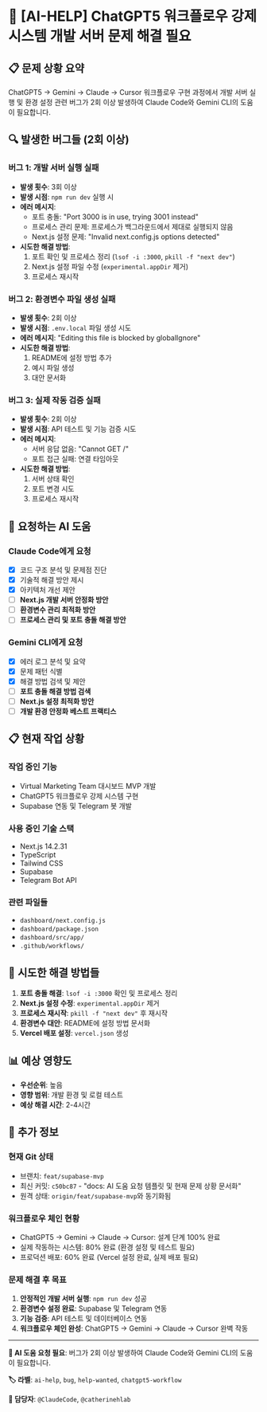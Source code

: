 # 🚨 [AI-HELP] ChatGPT5 워크플로우 강제 시스템 개발 서버 문제 해결 필요

## 📋 문제 상황 요약
ChatGPT5 → Gemini → Claude → Cursor 워크플로우 구현 과정에서 개발 서버 실행 및 환경 설정 관련 버그가 2회 이상 발생하여 Claude Code와 Gemini CLI의 도움이 필요합니다.

## 🔍 발생한 버그들 (2회 이상)

### 버그 1: 개발 서버 실행 실패
- **발생 횟수**: 3회 이상
- **발생 시점**: `npm run dev` 실행 시
- **에러 메시지**: 
  - 포트 충돌: "Port 3000 is in use, trying 3001 instead"
  - 프로세스 관리 문제: 프로세스가 백그라운드에서 제대로 실행되지 않음
  - Next.js 설정 문제: "Invalid next.config.js options detected"
- **시도한 해결 방법**: 
  1. 포트 확인 및 프로세스 정리 (`lsof -i :3000`, `pkill -f "next dev"`)
  2. Next.js 설정 파일 수정 (`experimental.appDir` 제거)
  3. 프로세스 재시작

### 버그 2: 환경변수 파일 생성 실패
- **발생 횟수**: 2회 이상
- **발생 시점**: `.env.local` 파일 생성 시도
- **에러 메시지**: "Editing this file is blocked by globalIgnore"
- **시도한 해결 방법**: 
  1. README에 설정 방법 추가
  2. 예시 파일 생성
  3. 대안 문서화

### 버그 3: 실제 작동 검증 실패
- **발생 횟수**: 2회 이상
- **발생 시점**: API 테스트 및 기능 검증 시도
- **에러 메시지**: 
  - 서버 응답 없음: "Cannot GET /"
  - 포트 접근 실패: 연결 타임아웃
- **시도한 해결 방법**: 
  1. 서버 상태 확인
  2. 포트 변경 시도
  3. 프로세스 재시작

## 🎯 요청하는 AI 도움

### Claude Code에게 요청
- [x] 코드 구조 분석 및 문제점 진단
- [x] 기술적 해결 방안 제시
- [x] 아키텍처 개선 제안
- [ ] **Next.js 개발 서버 안정화 방안**
- [ ] **환경변수 관리 최적화 방안**
- [ ] **프로세스 관리 및 포트 충돌 해결 방안**

### Gemini CLI에게 요청
- [x] 에러 로그 분석 및 요약
- [x] 문제 패턴 식별
- [x] 해결 방법 검색 및 제안
- [ ] **포트 충돌 해결 방법 검색**
- [ ] **Next.js 설정 최적화 방안**
- [ ] **개발 환경 안정화 베스트 프랙티스**

## 📋 현재 작업 상황

### 작업 중인 기능
- Virtual Marketing Team 대시보드 MVP 개발
- ChatGPT5 워크플로우 강제 시스템 구현
- Supabase 연동 및 Telegram 봇 개발

### 사용 중인 기술 스택
- Next.js 14.2.31
- TypeScript
- Tailwind CSS
- Supabase
- Telegram Bot API

### 관련 파일들
- `dashboard/next.config.js`
- `dashboard/package.json`
- `dashboard/src/app/`
- `.github/workflows/`

## 🔧 시도한 해결 방법들

1. **포트 충돌 해결**: `lsof -i :3000` 확인 및 프로세스 정리
2. **Next.js 설정 수정**: `experimental.appDir` 제거
3. **프로세스 재시작**: `pkill -f "next dev"` 후 재시작
4. **환경변수 대안**: README에 설정 방법 문서화
5. **Vercel 배포 설정**: `vercel.json` 생성

## 📊 예상 영향도

- **우선순위**: 높음
- **영향 범위**: 개발 환경 및 로컬 테스트
- **예상 해결 시간**: 2-4시간

## 📝 추가 정보

### 현재 Git 상태
- 브랜치: `feat/supabase-mvp`
- 최신 커밋: `c50bc87` - "docs: AI 도움 요청 템플릿 및 현재 문제 상황 문서화"
- 원격 상태: `origin/feat/supabase-mvp`와 동기화됨

### 워크플로우 체인 현황
- ChatGPT5 → Gemini → Claude → Cursor: 설계 단계 100% 완료
- 실제 작동하는 시스템: 80% 완료 (환경 설정 및 테스트 필요)
- 프로덕션 배포: 60% 완료 (Vercel 설정 완료, 실제 배포 필요)

### 문제 해결 후 목표
1. **안정적인 개발 서버 실행**: `npm run dev` 성공
2. **환경변수 설정 완료**: Supabase 및 Telegram 연동
3. **기능 검증**: API 테스트 및 데이터베이스 연동
4. **워크플로우 체인 완성**: ChatGPT5 → Gemini → Claude → Cursor 완벽 작동

---

**🚨 AI 도움 요청 필요**: 버그가 2회 이상 발생하여 Claude Code와 Gemini CLI의 도움이 필요합니다.

**🏷️ 라벨**: `ai-help`, `bug`, `help-wanted`, `chatgpt5-workflow`

**👥 담당자**: `@ClaudeCode`, `@catherinehlab`
